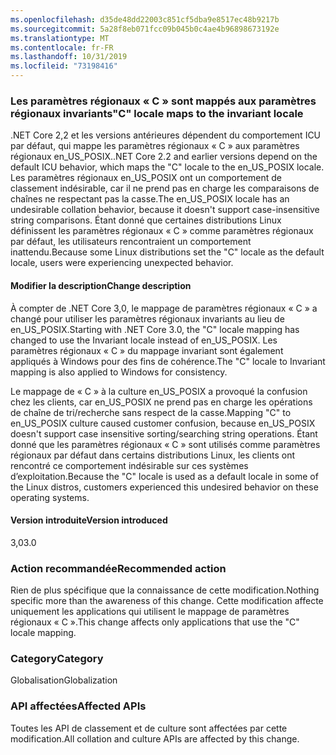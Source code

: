```yaml
---
ms.openlocfilehash: d35de48dd22003c851cf5dba9e8517ec48b9217b
ms.sourcegitcommit: 5a28f8eb071fcc09b045b0c4ae4b96898673192e
ms.translationtype: MT
ms.contentlocale: fr-FR
ms.lasthandoff: 10/31/2019
ms.locfileid: "73198416"
---
```

### <a name="c-locale-maps-to-the-invariant-locale"></a><span data-ttu-id="a4b99-101">Les paramètres régionaux « C » sont mappés aux paramètres régionaux invariants</span><span class="sxs-lookup"><span data-stu-id="a4b99-101">"C" locale maps to the invariant locale</span></span>

<span data-ttu-id="a4b99-102">.NET Core 2,2 et les versions antérieures dépendent du comportement ICU par défaut, qui mappe les paramètres régionaux « C » aux paramètres régionaux en_US_POSIX.</span><span class="sxs-lookup"><span data-stu-id="a4b99-102">.NET Core 2.2 and earlier versions depend on the default ICU behavior, which maps the "C" locale to the en_US_POSIX locale.</span></span> <span data-ttu-id="a4b99-103">Les paramètres régionaux en_US_POSIX ont un comportement de classement indésirable, car il ne prend pas en charge les comparaisons de chaînes ne respectant pas la casse.</span><span class="sxs-lookup"><span data-stu-id="a4b99-103">The en_US_POSIX locale has an undesirable collation behavior, because it doesn't support case-insensitive string comparisons.</span></span> <span data-ttu-id="a4b99-104">Étant donné que certaines distributions Linux définissent les paramètres régionaux « C » comme paramètres régionaux par défaut, les utilisateurs rencontraient un comportement inattendu.</span><span class="sxs-lookup"><span data-stu-id="a4b99-104">Because some Linux distributions set the "C" locale as the default locale, users were experiencing unexpected behavior.</span></span>

#### <a name="change-description"></a><span data-ttu-id="a4b99-105">Modifier la description</span><span class="sxs-lookup"><span data-stu-id="a4b99-105">Change description</span></span>

<span data-ttu-id="a4b99-106">À compter de .NET Core 3,0, le mappage de paramètres régionaux « C » a changé pour utiliser les paramètres régionaux invariants au lieu de en_US_POSIX.</span><span class="sxs-lookup"><span data-stu-id="a4b99-106">Starting with .NET Core 3.0, the "C" locale mapping has changed to use the Invariant locale instead of en_US_POSIX.</span></span> <span data-ttu-id="a4b99-107">Les paramètres régionaux « C » du mappage invariant sont également appliqués à Windows pour des fins de cohérence.</span><span class="sxs-lookup"><span data-stu-id="a4b99-107">The "C" locale to Invariant mapping is also applied to Windows for consistency.</span></span>

<span data-ttu-id="a4b99-108">Le mappage de « C » à la culture en_US_POSIX a provoqué la confusion chez les clients, car en_US_POSIX ne prend pas en charge les opérations de chaîne de tri/recherche sans respect de la casse.</span><span class="sxs-lookup"><span data-stu-id="a4b99-108">Mapping "C" to en_US_POSIX culture caused customer confusion, because en_US_POSIX doesn't support case insensitive sorting/searching string operations.</span></span> <span data-ttu-id="a4b99-109">Étant donné que les paramètres régionaux « C » sont utilisés comme paramètres régionaux par défaut dans certains distributions Linux, les clients ont rencontré ce comportement indésirable sur ces systèmes d’exploitation.</span><span class="sxs-lookup"><span data-stu-id="a4b99-109">Because the "C" locale is used as a default locale in some of the Linux distros, customers experienced this undesired behavior on these operating systems.</span></span>

#### <a name="version-introduced"></a><span data-ttu-id="a4b99-110">Version introduite</span><span class="sxs-lookup"><span data-stu-id="a4b99-110">Version introduced</span></span>

<span data-ttu-id="a4b99-111">3,0</span><span class="sxs-lookup"><span data-stu-id="a4b99-111">3.0</span></span>

### <a name="recommended-action"></a><span data-ttu-id="a4b99-112">Action recommandée</span><span class="sxs-lookup"><span data-stu-id="a4b99-112">Recommended action</span></span>

<span data-ttu-id="a4b99-113">Rien de plus spécifique que la connaissance de cette modification.</span><span class="sxs-lookup"><span data-stu-id="a4b99-113">Nothing specific more than the awareness of this change.</span></span> <span data-ttu-id="a4b99-114">Cette modification affecte uniquement les applications qui utilisent le mappage de paramètres régionaux « C ».</span><span class="sxs-lookup"><span data-stu-id="a4b99-114">This change affects only applications that use the "C" locale mapping.</span></span>

### <a name="category"></a><span data-ttu-id="a4b99-115">Category</span><span class="sxs-lookup"><span data-stu-id="a4b99-115">Category</span></span>

<span data-ttu-id="a4b99-116">Globalisation</span><span class="sxs-lookup"><span data-stu-id="a4b99-116">Globalization</span></span>

### <a name="affected-apis"></a><span data-ttu-id="a4b99-117">API affectées</span><span class="sxs-lookup"><span data-stu-id="a4b99-117">Affected APIs</span></span>

<span data-ttu-id="a4b99-118">Toutes les API de classement et de culture sont affectées par cette modification.</span><span class="sxs-lookup"><span data-stu-id="a4b99-118">All collation and culture APIs are affected by this change.</span></span>

<!--

-->

